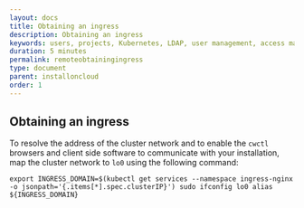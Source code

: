 ```yaml
---
layout: docs
title: Obtaining an ingress
description: Obtaining an ingress
keywords: users, projects, Kubernetes, LDAP, user management, access management, login, deployment, pod, security, securing Cloud connection
duration: 5 minutes
permalink: remoteobtainingingress
type: document
parent: installoncloud
order: 1
---
```


## Obtaining an ingress

To resolve the address of the cluster network and to enable the `cwctl` browsers and client side software to communicate with your installation, map the cluster network to `lo0` using the following command:

`export INGRESS_DOMAIN=$(kubectl get services --namespace ingress-nginx -o jsonpath='{.items[*].spec.clusterIP}') sudo ifconfig lo0 alias ${INGRESS_DOMAIN}`
